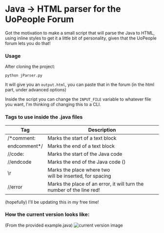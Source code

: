 # Java -> HTML parser for the UoPeople Forum

Got the motivation to make a small script that will parse the Java to HTML, using inline styles to get it a little bit of personality, given that the UoPeople forum lets you do that!

### Usage

After cloning the project:

`python jParser.py`

It will give you an `output.html`, you can paste that in the forum (in the html part, under advanced options)

Inside the script you can change the `INPUT_FILE` variable to whatever file you want, I'm thinking of changing this to a CLI.


### Tags to use inside the .java files

| Tag          | Description                                                           |
|--------------|-----------------------------------------------------------------------|
| /*comment:   | Marks the start of a text block                                       |
| endcomment*/ | Marks the end of a text block                                         |
| //code:      | Marks the start of the Java code                                      |
| //endcode    | Marks the end of the Java code (</pre></code>)                        |
| \r           | Marks the place where two <br> will be inserted, for spacing          |
| //error      | Marks the place of an error, it will turn the number of the line red! |

(hopefully) I'll be updating this in my free time!

### How the current version looks like:

(From the provided example.java)
![current version image](https://cdn.discordapp.com/attachments/498759853670531075/1070405482231124109/image.png)
    